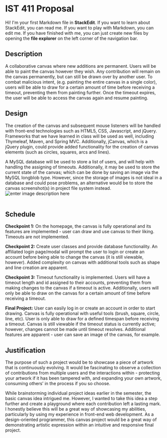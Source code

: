 # IST 411 Proposal

Hi! I'm your first Markdown file in **StackEdit**. If you want to learn about StackEdit, you can read me. If you want to play with Markdown, you can edit me. If you have finished with me, you can just create new files by opening the **file explorer** on the left corner of the navigation bar.

## Description
A collaborative canvas where new additions are permanent. Users will be able to paint the canvas however they wish. Any contribution will remain on the canvas permanently, but can still be drawn over by another user. To combat malicious intent, (e.g. painting the entire canvas in a single color), users will be able to draw for a certain amount of time before receiving a timeout, preventing them from painting further. Once the timeout expires, the user will be able to access the canvas again and resume painting. 

## Design
The creation of the canvas and subsequent mouse listeners will be handled with front-end technologies such as HTML5, CSS, Javascript, and jQuery. Frameworks that we have learned in class will be used as well, including Thymeleaf, Maven, and Spring MVC. Additionally, jCanvas, which is a jQuery plugin, could provide added functionality for the creation of canvas elements (such as circles, squares, arcs and lines). 

 A MySQL database will be used to store a list of users, and will help with handling the assigning of timeouts. Additionally, it may be used to store the current state of the canvas; which can be done by saving an image via the MySQL longblob type. However, since the storage of images is not ideal in a database and could pose problems, an alternative would be to store the canvas screenshot(s) in project file system instead. 
​    
![enter image description here](https://i.imgur.com/72DeUA9.png)      
​          
## Schedule     
**Checkpoint 1:** 
On the homepage, the canvas is fully operational and its features are implemented - user can draw and use canvas to their liking. Timeouts are not implemented.

**Checkpoint 2:** 
Create user classes and provide database functionality. An affiliated login page/modal will prompt the user to login or create an account before being able to change the canvas (it is still viewable, however). Added complexity on canvas with additional tools such as shape and line creation are apparent. 

**Checkpoint 3:** 
Timeout functionality is implemented. Users will have a timeout length and id assigned to their accounts, preventing them from making changes to the canvas if a timeout is active. Additionally, users will only be able to draw on the canvas for a certain amount of time before receiving a timeout.

**Final Project:** 
User can easily log in or create an account in order to start drawing. Canvas is fully operational with useful tools (brush, square, circle, line, etc). User is only able to draw for a defined timespan before receiving a timeout. Canvas is still viewable if the timeout status is currently active; however, changes cannot be made until timeout resolves. Additional features are apparent - user can save an image of the canvas, for example.
​    
## Justification
 The purpose of such a project would be to showcase a piece of artwork that is continuously evolving. It would be fascinating to observe a collection of contributions from multiple users and the interactions within - protecting your artwork if it has been tampered with, and expanding your own artwork, consuming others’ in the process if you so choose.

While brainstorming individual project ideas earlier in the semester, the basic canvas idea intrigued me. However, I wanted to take this idea a step further and create a playground where each contribution left a lasting mark. I honestly believe this will be a great way of showcasing my abilities, particularly by using my experience in front-end web development. As a design-oriented programmer, this canvas project would be a great way of demonstrating artistic expression within an intuitive and responsive final project. 




